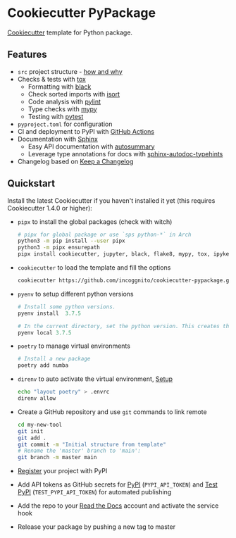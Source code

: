 # Cookiecutter PyPackage

[Cookiecutter](https://github.com/cookiecutter/cookiecutter) template for Python package.

## Features

- `src` project structure - [how and why](https://bskinn.github.io/My-How-Why-Pyproject-Src)
- Checks & tests with [tox](https://tox.readthedocs.io)
  - Formatting with [black](https://github.com/psf/black)
  - Check sorted imports with [isort](https://pycqa.github.io/isort/)
  - Code analysis with [pylint](https://www.pylint.org)
  - Type checks with [mypy](http://mypy-lang.org)
  - Testing with [pytest](https://pytest.org)
- `pyproject.toml` for configuration
- CI and deployment to PyPI with [GitHub Actions](https://github.com/features/actions)
- Documentation with [Sphinx](https://www.sphinx-doc.org)
  - Easy API documentation with [autosummary](https://www.sphinx-doc.org/en/master/usage/extensions/autosummary.html)
  - Leverage type annotations for docs with [sphinx-autodoc-typehints](https://github.com/agronholm/sphinx-autodoc-typehints)
- Changelog based on [Keep a Changelog](https://keepachangelog.com/en/1.0.0/)

## Quickstart

Install the latest Cookiecutter if you haven't installed it yet (this requires Cookiecutter 1.4.0 or higher):

- `pipx` to install the global packages (check with witch)

  ```sh
  # pipx for global package or use `sps python-*` in Arch
  python3 -m pip install --user pipx
  python3 -m pipx ensurepath
  pipx install cookiecutter, jupyter, black, flake8, mypy, tox, ipykernel, iypthon, isort, poetry, sphinx
  ```

- `cookiecutter` to load the template and fill the options

  ```sh
  cookiecutter https://github.com/incoggnito/cookiecutter-pypackage.git
  ```

- `pyenv` to setup different python versions

  ```py
  # Install some python versions.
  pyenv install  3.7.5

  # In the current directory, set the python version. This creates the file .python-version.
  pyenv local 3.7.5
  ```

- `poetry` to manage virtual environments

  ```py
  # Install a new package
  poetry add numba
  ```

- `direnv` to auto activate the virtual environment, [Setup](https://github.com/direnv/direnv/wiki/Python)

  ```sh
  echo "layout poetry" > .envrc
  direnv allow
  ```

- Create a GitHub repository and use `git` commands to link remote
  
  ```sh
  cd my-new-tool
  git init
  git add .
  git commit -m "Initial structure from template"
  # Rename the 'master' branch to 'main':
  git branch -m master main
  ```

- [Register](https://packaging.python.org/tutorials/packaging-projects/#uploading-the-distribution-archives) your project with PyPI
- Add API tokens as GitHub secrets for [PyPI](https://pypi.org/) (`PYPI_API_TOKEN`) and [Test PyPI](https://test.pypi.org/) (`TEST_PYPI_API_TOKEN`) for automated publishing
- Add the repo to your [Read the Docs](https://readthedocs.org/) account and activate the service hook
- Release your package by pushing a new tag to master
